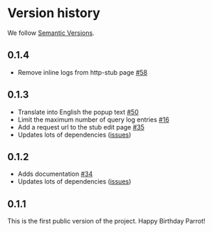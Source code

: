 # Version history
We follow [Semantic Versions](https://semver.org/).

## 0.1.4
- Remove inline logs from http-stub page [#58](https://github.com/Uma-Tech/parrot/pull/58)

## 0.1.3
- Translate into English the popup text [#50](https://github.com/Uma-Tech/parrot/pull/50)
- Limit the maximum number of query log entries [#16](https://github.com/Uma-Tech/parrot/pull/16)
- Add a request url to the stub edit page [#35](https://github.com/Uma-Tech/parrot/pull/35)
- Updates lots of dependencies ([issues](https://github.com/Uma-Tech/parrot/issues?q=milestone%3A0.1.3+label%3Adependencies))

## 0.1.2
- Adds documentation [#34](https://github.com/Uma-Tech/parrot/pull/34)
- Updates lots of dependencies ([issues](https://github.com/Uma-Tech/parrot/issues?q=milestone%3A0.1.2+label%3Adependencies))

## 0.1.1
This is the first public version of the project. Happy Birthday Parrot!
